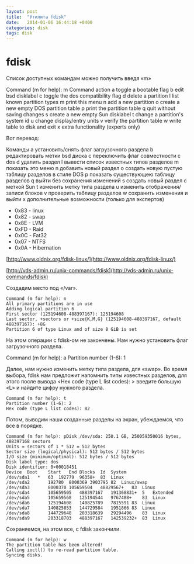 ```yaml
---
layout: post
title:  "Утилита fdisk"
date:   2014-01-06 16:44:18 +0400
categories: disk
tags: disk
---
```


# fdisk

Список доступных командам можно получить введя «m»

Command (m for help): m
Command action
      a   toggle a bootable flag
      b   edit bsd disklabel
      c   toggle the dos compatibility flag
      d   delete a partition
      l   list known partition types
      m   print this menu
      n   add a new partition
      o   create a new empty DOS partition table
      p   print the partition table
      q   quit without saving changes
      s   create a new empty Sun disklabel
      t   change a partition's system id
      u   change display/entry units
      v   verify the partition table
      w   write table to disk and exit
      x   extra functionality (experts only)

Вот перевод:

Команды
      a   установить/снять флаг загрузочного раздела
      b   редактировать метки bsd диска
      c   переключить флаг совместности с dos
      d   удалить раздел
      l   вывести список известных типов разделов
      m   показать это меню
      n   добавить новый раздел
      o   создать новую пустую таблицу разделов в стиле DOS
      p   показать существующею таблицу разделов
      q   выйти без сохранения изменений
      s   создать новый раздел с меткой Sun
      t   изменить метку типа раздела
      u   изменить отображения/записи блоков
      v   проверить таблицу разделов
      w   сохранить изменения и выйти
      x   дополнительные возможности (только для экспертов)



- 0x83 - linux
- 0x82 - swap
- 0x8E - LVM
- 0xFD - Raid
- 0x0C - Fat32
- 0x07 - NTFS
- 0x0A - Hibernation

[http://www.oldnix.org/fdisk-linux/](http://www.oldnix.org/fdisk-linux/)

[http://vds-admin.ru/unix-commands/fdisk](http://vds-admin.ru/unix-commands/fdisk)


Создадим место под «/var».
```
Command (m for help): n
All primary partitions are in use
Adding logical partition 6
First sector (125194608-488397167): 125194608
Last sector, +sectors or +size{K,M,G} (125194608-488397167, default 488397167): +8G
Partition 6 of type Linux and of size 8 GiB is set
```

На этом операции с fdisk-ом не закончены. Нам нужно установить флаг загрузочного раздела.

Command (m for help): a
Partition number (1-6): 1

Далее, нам нужно изменить метку типа раздела, для «swap». Во время выбора, fdisk нам предложит напомнить типы известных разделов, для этого после вывода <Hex code (type L list codes): > введите большую «L» и найдите цифру нужного раздела.
```
Command (m for help): t
Partition number (1-6): 2
Hex code (type L list codes): 82
```
Потом, выводим наши созданные разделы на экран, убеждаемся, что все в порядке.
```
Command (m for help): pDisk /dev/sda: 250.1 GB, 250059350016 bytes, 488397168 sectors
Units = sectors of 1 * 512 = 512 bytes
Sector size (logical/physical): 512 bytes / 512 bytes
I/O size (minimum/optimal): 512 bytes / 512 bytes
Disk label type: dos
Disk identifier: 0×00018451
Device	Boot	Start	End	Blocks	Id	System
/dev/sda1	*	63	192779	96358+	83	Linux
/dev/sda2	 	192780	8000369	3903795	82	Linux/swap
/dev/sda3	 	8000370	105659504	48829567+	83	Linux
/dev/sda4	 	105659505	488397167	191368831+	5	Extended
/dev/sda5	 	105659568	125194544	9767488+	83	Linux
/dev/sda6	 	125194608	140825789	7815591	83	Linux
/dev/sda7	 	140825853	144729584	1951866	83	Linux
/dev/sda8	 	144729648	203318639	29294496	83	Linux
/dev/sda9	 	203318703	488397167	142539232+	83	Linux
```
Сохраняемся, на этом все, с fdisk закончили.
```
Command (m for help): w
The partition table has been altered!
Calling ioctl() to re-read partition table.
Syncing disks.
```



